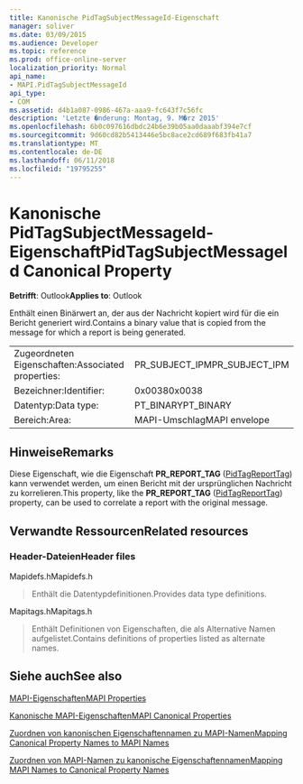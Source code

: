 ```yaml
---
title: Kanonische PidTagSubjectMessageId-Eigenschaft
manager: soliver
ms.date: 03/09/2015
ms.audience: Developer
ms.topic: reference
ms.prod: office-online-server
localization_priority: Normal
api_name:
- MAPI.PidTagSubjectMessageId
api_type:
- COM
ms.assetid: d4b1a087-0986-467a-aaa9-fc643f7c56fc
description: 'Letzte �nderung: Montag, 9. M�rz 2015'
ms.openlocfilehash: 6b0c097616dbdc24b6e39b05aa0daaabf394e7cf
ms.sourcegitcommit: 9d60cd82b5413446e5bc8ace2cd689f683fb41a7
ms.translationtype: MT
ms.contentlocale: de-DE
ms.lasthandoff: 06/11/2018
ms.locfileid: "19795255"
---
```

# <a name="pidtagsubjectmessageid-canonical-property"></a><span data-ttu-id="be906-103">Kanonische PidTagSubjectMessageId-Eigenschaft</span><span class="sxs-lookup"><span data-stu-id="be906-103">PidTagSubjectMessageId Canonical Property</span></span>

  
  
<span data-ttu-id="be906-104">**Betrifft**: Outlook</span><span class="sxs-lookup"><span data-stu-id="be906-104">**Applies to**: Outlook</span></span> 
  
<span data-ttu-id="be906-105">Enthält einen Binärwert an, der aus der Nachricht kopiert wird für die ein Bericht generiert wird.</span><span class="sxs-lookup"><span data-stu-id="be906-105">Contains a binary value that is copied from the message for which a report is being generated.</span></span> 
  
|||
|:-----|:-----|
|<span data-ttu-id="be906-106">Zugeordneten Eigenschaften:</span><span class="sxs-lookup"><span data-stu-id="be906-106">Associated properties:</span></span>  <br/> |<span data-ttu-id="be906-107">PR_SUBJECT_IPM</span><span class="sxs-lookup"><span data-stu-id="be906-107">PR_SUBJECT_IPM</span></span>  <br/> |
|<span data-ttu-id="be906-108">Bezeichner:</span><span class="sxs-lookup"><span data-stu-id="be906-108">Identifier:</span></span>  <br/> |<span data-ttu-id="be906-109">0x0038</span><span class="sxs-lookup"><span data-stu-id="be906-109">0x0038</span></span>  <br/> |
|<span data-ttu-id="be906-110">Datentyp:</span><span class="sxs-lookup"><span data-stu-id="be906-110">Data type:</span></span>  <br/> |<span data-ttu-id="be906-111">PT_BINARY</span><span class="sxs-lookup"><span data-stu-id="be906-111">PT_BINARY</span></span>  <br/> |
|<span data-ttu-id="be906-112">Bereich:</span><span class="sxs-lookup"><span data-stu-id="be906-112">Area:</span></span>  <br/> |<span data-ttu-id="be906-113">MAPI-Umschlag</span><span class="sxs-lookup"><span data-stu-id="be906-113">MAPI envelope</span></span>  <br/> |
   
## <a name="remarks"></a><span data-ttu-id="be906-114">Hinweise</span><span class="sxs-lookup"><span data-stu-id="be906-114">Remarks</span></span>

<span data-ttu-id="be906-115">Diese Eigenschaft, wie die Eigenschaft **PR_REPORT_TAG** ([PidTagReportTag](pidtagreporttag-canonical-property.md)) kann verwendet werden, um einen Bericht mit der ursprünglichen Nachricht zu korrelieren.</span><span class="sxs-lookup"><span data-stu-id="be906-115">This property, like the **PR_REPORT_TAG** ([PidTagReportTag](pidtagreporttag-canonical-property.md)) property, can be used to correlate a report with the original message.</span></span> 
  
## <a name="related-resources"></a><span data-ttu-id="be906-116">Verwandte Ressourcen</span><span class="sxs-lookup"><span data-stu-id="be906-116">Related resources</span></span>

### <a name="header-files"></a><span data-ttu-id="be906-117">Header-Dateien</span><span class="sxs-lookup"><span data-stu-id="be906-117">Header files</span></span>

<span data-ttu-id="be906-118">Mapidefs.h</span><span class="sxs-lookup"><span data-stu-id="be906-118">Mapidefs.h</span></span>
  
> <span data-ttu-id="be906-119">Enthält die Datentypdefinitionen.</span><span class="sxs-lookup"><span data-stu-id="be906-119">Provides data type definitions.</span></span>
    
<span data-ttu-id="be906-120">Mapitags.h</span><span class="sxs-lookup"><span data-stu-id="be906-120">Mapitags.h</span></span>
  
> <span data-ttu-id="be906-121">Enthält Definitionen von Eigenschaften, die als Alternative Namen aufgelistet.</span><span class="sxs-lookup"><span data-stu-id="be906-121">Contains definitions of properties listed as alternate names.</span></span>
    
## <a name="see-also"></a><span data-ttu-id="be906-122">Siehe auch</span><span class="sxs-lookup"><span data-stu-id="be906-122">See also</span></span>



[<span data-ttu-id="be906-123">MAPI-Eigenschaften</span><span class="sxs-lookup"><span data-stu-id="be906-123">MAPI Properties</span></span>](mapi-properties.md)
  
[<span data-ttu-id="be906-124">Kanonische MAPI-Eigenschaften</span><span class="sxs-lookup"><span data-stu-id="be906-124">MAPI Canonical Properties</span></span>](mapi-canonical-properties.md)
  
[<span data-ttu-id="be906-125">Zuordnen von kanonischen Eigenschaftennamen zu MAPI-Namen</span><span class="sxs-lookup"><span data-stu-id="be906-125">Mapping Canonical Property Names to MAPI Names</span></span>](mapping-canonical-property-names-to-mapi-names.md)
  
[<span data-ttu-id="be906-126">Zuordnen von MAPI-Namen zu kanonische Eigenschaftennamen</span><span class="sxs-lookup"><span data-stu-id="be906-126">Mapping MAPI Names to Canonical Property Names</span></span>](mapping-mapi-names-to-canonical-property-names.md)

